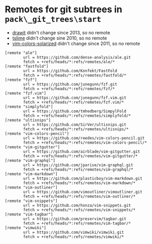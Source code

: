 # Remotes for git subtrees in `pack\_git_trees\start`

- [drawit](https://github.com/vim-scripts/DrawIt) didn't change since 2013, so no remote
- [tslime](https://github.com/jimmyharris/tslime.vim) didn't change sine 2010,
  so no remote
- [vim-colors-solarized](https://github.com/altercation/vim-colors-solarized)
  didn't change since 2011, so no remote

```
[remote "ale"]
        url = https://github.com/dense-analysis/ale.git
        fetch = +refs/heads/*:refs/remotes/ale/*
[remote "fastfold"]
        url = https://github.com/Konfekt/FastFold
        fetch = +refs/heads/*:refs/remotes/fastfold/*
[remote "fzf"]
        url = https://github.com/junegunn/fzf.git
        fetch = +refs/heads/*:refs/remotes/fzf/*
[remote "fzf.vim"]
        url = https://github.com/junegunn/fzf.vim.git
        fetch = +refs/heads/*:refs/remotes/fzf.vim/*
[remote "simplyfold"]
        url = https://github.com/tmhedberg/SimpylFold
        fetch = +refs/heads/*:refs/remotes/simplyfold/*
[remote "ultisnips"]
        url = https://github.com/SirVer/ultisnips.git
        fetch = +refs/heads/*:refs/remotes/ultisnips/*
[remote "vim-colors-pencil"]
        url = https://github.com/reedes/vim-colors-pencil.git
        fetch = +refs/heads/*:refs/remotes/vim-colors-pencil/*
[remote "vim-gitgutter"]
        url = https://github.com/airblade/vim-gitgutter.git
        fetch = +refs/heads/*:refs/remotes/vim-gitgutter/*
[remote "vim-graphql"]
        url = https://github.com/jparise/vim-graphql.git
        fetch = +refs/heads/*:refs/remotes/vim-graphql/*
[remote "vim-markdown"]
        url = https://github.com/plasticboy/vim-markdown.git
        fetch = +refs/heads/*:refs/remotes/vim-markdown/*
[remote "vim-outliner"]
        url = https://github.com/vimoutliner/vimoutliner.git
        fetch = +refs/heads/*:refs/remotes/vim-outliner/*
[remote "vim-snippets"]
        url = https://github.com/honza/vim-snippets.git
        fetch = +refs/heads/*:refs/remotes/vim-snippets/*
[remote "vim-tagbar"]
        url = https://github.com/preservim/tagbar.git
        fetch = +refs/heads/*:refs/remotes/vim-tagbar/*
[remote "vimwiki"]
        url = https://github.com/vimwiki/vimwiki.git
        fetch = +refs/heads/*:refs/remotes/vimwiki/*
```
